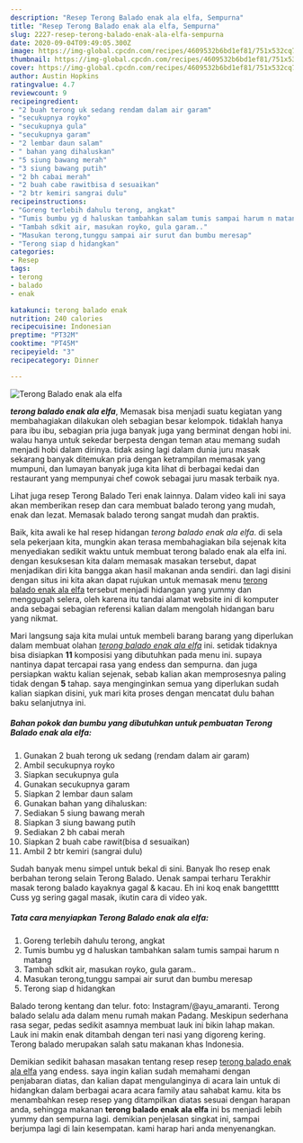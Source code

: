 ```yaml
---
description: "Resep Terong Balado enak ala elfa, Sempurna"
title: "Resep Terong Balado enak ala elfa, Sempurna"
slug: 2227-resep-terong-balado-enak-ala-elfa-sempurna
date: 2020-09-04T09:49:05.300Z
image: https://img-global.cpcdn.com/recipes/4609532b6bd1ef81/751x532cq70/terong-balado-enak-ala-elfa-foto-resep-utama.jpg
thumbnail: https://img-global.cpcdn.com/recipes/4609532b6bd1ef81/751x532cq70/terong-balado-enak-ala-elfa-foto-resep-utama.jpg
cover: https://img-global.cpcdn.com/recipes/4609532b6bd1ef81/751x532cq70/terong-balado-enak-ala-elfa-foto-resep-utama.jpg
author: Austin Hopkins
ratingvalue: 4.7
reviewcount: 9
recipeingredient:
- "2 buah terong uk sedang rendam dalam air garam"
- "secukupnya royko"
- "secukupnya gula"
- "secukupnya garam"
- "2 lembar daun salam"
- " bahan yang dihaluskan"
- "5 siung bawang merah"
- "3 siung bawang putih"
- "2 bh cabai merah"
- "2 buah cabe rawitbisa d sesuaikan"
- "2 btr kemiri sangrai dulu"
recipeinstructions:
- "Goreng terlebih dahulu terong, angkat"
- "Tumis bumbu yg d haluskan tambahkan salam tumis sampai harum n matang"
- "Tambah sdkit air, masukan royko, gula garam.."
- "Masukan terong,tunggu sampai air surut dan bumbu meresap"
- "Terong siap d hidangkan"
categories:
- Resep
tags:
- terong
- balado
- enak

katakunci: terong balado enak 
nutrition: 240 calories
recipecuisine: Indonesian
preptime: "PT32M"
cooktime: "PT45M"
recipeyield: "3"
recipecategory: Dinner

---
```



![Terong Balado enak ala elfa](https://img-global.cpcdn.com/recipes/4609532b6bd1ef81/751x532cq70/terong-balado-enak-ala-elfa-foto-resep-utama.jpg)

<b><i>terong balado enak ala elfa</i></b>, Memasak bisa menjadi suatu kegiatan yang membahagiakan dilakukan oleh sebagian besar kelompok. tidaklah hanya para ibu ibu, sebagian pria juga banyak juga yang berminat dengan hobi ini. walau hanya untuk sekedar berpesta dengan teman atau memang sudah menjadi hobi dalam dirinya. tidak asing lagi dalam dunia juru masak sekarang banyak ditemukan pria dengan ketrampilan memasak yang mumpuni, dan lumayan banyak juga kita lihat di berbagai kedai dan restaurant yang mempunyai chef cowok sebagai juru masak terbaik nya.

Lihat juga resep Terong Balado Teri enak lainnya. Dalam video kali ini saya akan memberikan resep dan cara membuat balado terong yang mudah, enak dan lezat. Memasak balado terong sangat mudah dan praktis.

Baik, kita awali ke hal resep hidangan <i>terong balado enak ala elfa</i>. di sela sela pekerjaan kita, mungkin akan terasa membahagiakan bila sejenak kita menyediakan sedikit waktu untuk membuat terong balado enak ala elfa ini. dengan kesuksesan kita dalam memasak masakan tersebut, dapat menjadikan diri kita bangga akan hasil makanan anda sendiri. dan lagi disini dengan situs ini kita akan dapat rujukan untuk memasak menu <u>terong balado enak ala elfa</u> tersebut menjadi hidangan yang yummy dan menggugah selera, oleh karena itu tandai alamat website ini di komputer anda sebagai sebagian referensi kalian dalam mengolah hidangan baru yang nikmat.


Mari langsung saja kita mulai untuk membeli barang barang yang diperlukan dalam membuat olahan <u><i>terong balado enak ala elfa</i></u> ini. setidak tidaknya bisa disiapkan <b>11</b> komposisi yang dibutuhkan pada menu ini. supaya nantinya dapat tercapai rasa yang endess dan sempurna. dan juga persiapkan waktu kalian sejenak, sebab kalian akan memprosesnya paling tidak dengan <b>5</b> tahap. saya menginginkan semua yang diperlukan sudah kalian siapkan disini, yuk mari kita proses dengan mencatat dulu bahan baku selanjutnya ini.

<!--inarticleads1-->

##### Bahan pokok dan bumbu yang dibutuhkan untuk pembuatan Terong Balado enak ala elfa:

1. Gunakan 2 buah terong uk sedang (rendam dalam air garam)
1. Ambil secukupnya royko
1. Siapkan secukupnya gula
1. Gunakan secukupnya garam
1. Siapkan 2 lembar daun salam
1. Gunakan  bahan yang dihaluskan:
1. Sediakan 5 siung bawang merah
1. Siapkan 3 siung bawang putih
1. Sediakan 2 bh cabai merah
1. Siapkan 2 buah cabe rawit(bisa d sesuaikan)
1. Ambil 2 btr kemiri (sangrai dulu)


Sudah banyak menu simpel untuk bekal di sini. Banyak lho resep enak berbahan terong selain Terong Balado. Uenak sampai terharu Terakhir masak terong balado kayaknya gagal &amp; kacau. Eh ini koq enak bangettttt Cuss yg sering gagal masak, ikutin cara di video yak. 

<!--inarticleads2-->

##### Tata cara menyiapkan Terong Balado enak ala elfa:

1. Goreng terlebih dahulu terong, angkat
1. Tumis bumbu yg d haluskan tambahkan salam tumis sampai harum n matang
1. Tambah sdkit air, masukan royko, gula garam..
1. Masukan terong,tunggu sampai air surut dan bumbu meresap
1. Terong siap d hidangkan


Balado terong kentang dan telur. foto: Instagram/@ayu_amaranti. Terong balado selalu ada dalam menu rumah makan Padang. Meskipun sederhana rasa segar, pedas sedikit asamnya membuat lauk ini bikin lahap makan. Lauk ini makin enak ditambah dengan teri nasi yang digoreng kering. Terong balado merupakan salah satu makanan khas Indonesia. 

Demikian sedikit bahasan masakan tentang resep resep <u>terong balado enak ala elfa</u> yang endess. saya ingin kalian sudah memahami dengan penjabaran diatas, dan kalian dapat mengulanginya di acara lain untuk di hidangkan dalam berbagai acara acara family atau sahabat kamu. kita bs menambahkan resep resep yang ditampilkan diatas sesuai dengan harapan anda, sehingga makanan <b>terong balado enak ala elfa</b> ini bs menjadi lebih yummy dan sempurna lagi. demikian penjelasan singkat ini, sampai berjumpa lagi di lain kesempatan. kami harap hari anda menyenangkan.

